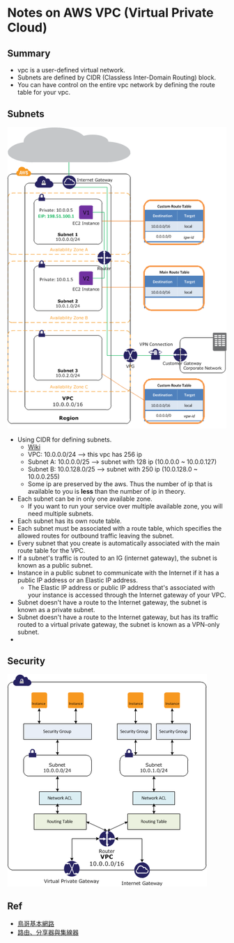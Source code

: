 # Notes on AWS VPC (Virtual Private Cloud)

## Summary

- vpc is a user-defined virtual network.
- Subnets are defined by CIDR (Classless Inter-Domain Routing) block.
- You can have control on the entire vpc network by defining the route table for your vpc.

## Subnets

![subnets](img/subnets-diagram.png)

- Using CIDR for defining subnets.
  - [Wiki](https://en.wikipedia.org/wiki/Classless_Inter-Domain_Routing#IPv4_CIDR_blocks)
  - VPC: 10.0.0.0/24 --> this vpc has 256 ip
  - Subnet A: 10.0.0.0/25 --> subnet with 128 ip (10.0.0.0 ~ 10.0.0.127)
  - Subnet B: 10.0.128.0/25 --> subnet with 250 ip (10.0.128.0 ~ 10.0.0.255)
  - Some ip are preserved by the aws. Thus the number of ip that is available to you is **less** than the number of ip in theory.
- Each subnet can be in only one available zone.
  - If you want to run your service over multiple available zone, you will need multiple subnets.
- Each subnet has its own route table. 
- Each subnet must be associated with a route table, which specifies the allowed routes for outbound traffic leaving the subnet.
- Every subnet that you create is automatically associated with the main route table for the VPC.
- If a subnet's traffic is routed to an IG (internet gateway), the subnet is known as a public subnet.
- Instance in a public subnet to communicate with the Internet if it has a public IP address or an Elastic IP address.
  - The Elastic IP address or public IP address that's associated with your instance is accessed through the Internet gateway of your VPC.
- Subnet doesn't have a route to the Internet gateway, the subnet is known as a private subnet.
- Subnet doesn't have a route to the Internet gateway, but has its traffic routed to a virtual private gateway, the subnet is known as a VPN-only subnet.
- 

## Security

![security](img/security-diagram.png)


## Ref

- [鳥哥基本網路](http://linux.vbird.org/linux_server/0110network_basic.php#tcpip_network_comp)
- [路由、分享器與集線器](http://bluemuta38.pixnet.net/blog/post/45543357-%E9%9B%86%E7%B7%9A%E5%99%A8(hub)%E3%80%81%E4%BA%A4%E6%8F%9B%E5%99%A8(switch)%E3%80%81ip%E5%88%86%E4%BA%AB%E5%99%A8%E3%80%81%E8%B7%AF%E7%94%B1%E5%99%A8)
